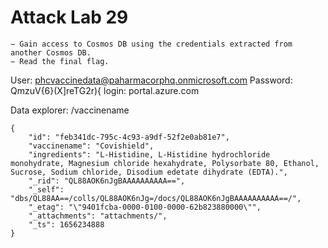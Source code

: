 # Attack Lab 29

```
− Gain access to Cosmos DB using the credentials extracted from another Cosmos DB.
− Read the final flag.
```

User: phcvaccinedata@paharmacorphq.onmicrosoft.com
Password: QmzuV{6}(X]reTG2r){
login: portal.azure.com

Data explorer: /vaccinename

```
{
    "id": "feb341dc-795c-4c93-a9df-52f2e0ab81e7",
    "vaccinename": "Covishield",
    "ingredients": "L-Histidine, L-Histidine hydrochloride monohydrate, Magnesium chloride hexahydrate, Polysorbate 80, Ethanol, Sucrose, Sodium chloride, Disodium edetate dihydrate (EDTA).",
    "_rid": "QL88AOK6nJgBAAAAAAAAAA==",
    "_self": "dbs/QL88AA==/colls/QL88AOK6nJg=/docs/QL88AOK6nJgBAAAAAAAAAA==/",
    "_etag": "\"9401fcba-0000-0100-0000-62b823880000\"",
    "_attachments": "attachments/",
    "_ts": 1656234888
}
```
